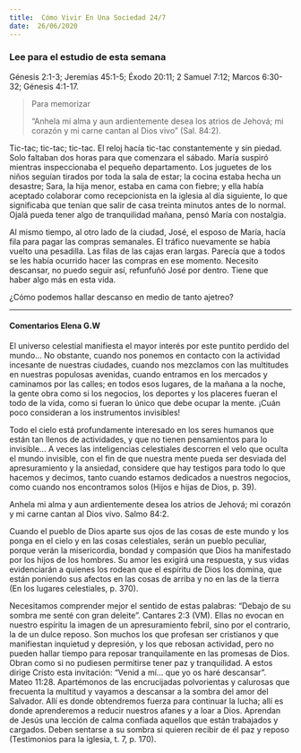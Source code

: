```yaml
---
title:  Cómo Vivir En Una Sociedad 24/7
date:  26/06/2020
---
```


### Lee para el estudio de esta semana
Génesis 2:1-3; Jeremías 45:1-5; Éxodo 20:11; 2 Samuel 7:12; Marcos 6:30-32; Génesis 4:1-17.

> <p>Para memorizar</p>
> “Anhela mi alma y aun ardientemente desea los atrios de Jehová; mi corazón y mi carne cantan al Dios vivo” (Sal. 84:2).

Tic-tac; tic-tac; tic-tac. El reloj hacía tic-tac constantemente y sin piedad. Solo faltaban dos horas para que comenzara el sábado. María suspiró mientras inspeccionaba el pequeño departamento. Los juguetes de los niños seguían tirados por toda la sala de estar; la cocina estaba hecha un desastre; Sara, la hija menor, estaba en cama con fiebre; y ella había aceptado colaborar como recepcionista en la iglesia al día siguiente, lo que significaba que tenían que salir de casa treinta minutos antes de lo normal. Ojalá pueda tener algo de tranquilidad mañana, pensó María con nostalgia.

Al mismo tiempo, al otro lado de la ciudad, José, el esposo de María, hacía fila para pagar las compras semanales. El tráfico nuevamente se había vuelto una pesadilla. Las filas de las cajas eran largas. Parecía que a todos se les había ocurrido hacer las compras en ese momento. Necesito descansar, no puedo seguir así, refunfuñó José por dentro. Tiene que haber algo más en esta vida.

¿Cómo podemos hallar descanso en medio de tanto ajetreo?

---

#### Comentarios Elena G.W

El universo celestial manifiesta el mayor interés por este puntito perdido del mundo… No obstante, cuando nos ponemos en contacto con la actividad incesante de nuestras ciudades, cuando nos mezclamos con las multitudes en nuestras populosas avenidas, cuando entramos en los mercados y caminamos por las calles; en todos esos lugares, de la mañana a la noche, la gente obra como si los negocios, los deportes y los placeres fueran el todo de la vida, como si fueran lo único que debe ocupar la mente. ¡Cuán poco consideran a los instrumentos invisibles!

Todo el cielo está profundamente interesado en los seres humanos que están tan llenos de actividades, y que no tienen pensamientos para lo invisible… A veces las inteligencias celestiales descorren el velo que oculta el mundo invisible, con el fin de que nuestra mente pueda ser desviada del apresuramiento y la ansiedad, considere que hay testigos para todo lo que hacemos y decimos, tanto cuando estamos dedicados a nuestros negocios, como cuando nos encontramos solos (Hijos e hijas de Dios, p. 39).

Anhela mi alma y aun ardientemente desea los atrios de Jehová; mi corazón y mi carne cantan al Dios vivo. Salmo 84:2.

Cuando el pueblo de Dios aparte sus ojos de las cosas de este mundo y los ponga en el cielo y en las cosas celestiales, serán un pueblo peculiar, porque verán la misericordia, bondad y compasión que Dios ha manifestado por los hijos de los hombres. Su amor les exigirá una respuesta, y sus vidas evidenciarán a quienes los rodean que el espíritu de Dios los domina, que están poniendo sus afectos en las cosas de arriba y no en las de la tierra (En los lugares celestiales, p. 370).

Necesitamos comprender mejor el sentido de estas palabras: “Debajo de su sombra me senté con gran deleite”. Cantares 2:3 (VM). Ellas no evocan en nuestro espíritu la imagen de un apresuramiento febril, sino por el contrario, la de un dulce reposo. Son muchos los que profesan ser cristianos y que manifiestan inquietud y depresión, y los que rebosan actividad, pero no pueden hallar tiempo para reposar tranquilamente en las promesas de Dios. Obran como si no pudiesen permitirse tener paz y tranquilidad. A estos dirige Cristo esta invitación: “Venid a mí… que yo os haré descansar”. Mateo 11:28. Apartémonos de las encrucijadas polvorientas y calurosas que frecuenta la multitud y vayamos a descansar a la sombra del amor del Salvador. Allí es donde obtendremos fuerza para continuar la lucha; allí es donde aprenderemos a reducir nuestros afanes y a loar a Dios. Aprendan de Jesús una lección de calma confiada aquellos que están trabajados y cargados. Deben sentarse a su sombra si quieren recibir de él paz y reposo (Testimonios para la iglesia, t. 7, p. 170).